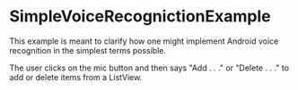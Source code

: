 # SimpleVoiceRecognictionExample

This example is meant to clarify how one might implement Android voice recognition in the simplest terms possible.

The user clicks on the mic button and then says "Add . . ." or "Delete . . ." to add or delete items from a ListView.
